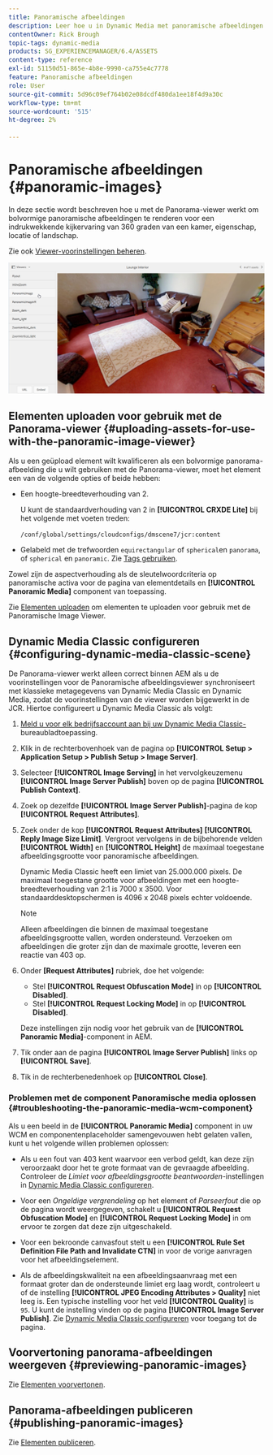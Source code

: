 ```yaml
---
title: Panoramische afbeeldingen
description: Leer hoe u in Dynamic Media met panoramische afbeeldingen werkt.
contentOwner: Rick Brough
topic-tags: dynamic-media
products: SG_EXPERIENCEMANAGER/6.4/ASSETS
content-type: reference
exl-id: 51150d51-865e-4b8e-9990-ca755e4c7778
feature: Panoramische afbeeldingen
role: User
source-git-commit: 5d96c09ef764b02e08dcdf480da1ee18f4d9a30c
workflow-type: tm+mt
source-wordcount: '515'
ht-degree: 2%

---
```


# Panoramische afbeeldingen {#panoramic-images}

In deze sectie wordt beschreven hoe u met de Panorama-viewer werkt om bolvormige panoramische afbeeldingen te renderen voor een indrukwekkende kijkervaring van 360 graden van een kamer, eigenschap, locatie of landschap.

Zie ook [Viewer-voorinstellingen beheren](managing-viewer-presets.md).

![panoramisch beeld2](assets/panoramic-image2.png)

## Elementen uploaden voor gebruik met de Panorama-viewer {#uploading-assets-for-use-with-the-panoramic-image-viewer}

Als u een geüpload element wilt kwalificeren als een bolvormige panorama-afbeelding die u wilt gebruiken met de Panorama-viewer, moet het element een van de volgende opties of beide hebben:

* Een hoogte-breedteverhouding van 2.

   U kunt de standaardverhouding van 2 in **[!UICONTROL CRXDE Lite]** bij het volgende met voeten treden:

   `/conf/global/settings/cloudconfigs/dmscene7/jcr:content`

* Gelabeld met de trefwoorden `equirectangular` of `spherical`en `panorama`, of `spherical` en `panoramic`. Zie [Tags gebruiken](/help/sites-authoring/tags.md).

Zowel zijn de aspectverhouding als de sleutelwoordcriteria op panoramische activa voor de pagina van elementdetails en **[!UICONTROL Panoramic Media]** component van toepassing.

Zie [Elementen uploaden](managing-assets-touch-ui.md#uploading-assets) om elementen te uploaden voor gebruik met de Panoramische Image Viewer.

## Dynamic Media Classic configureren {#configuring-dynamic-media-classic-scene}

De Panorama-viewer werkt alleen correct binnen AEM als u de voorinstellingen voor de Panoramische afbeeldingsviewer synchroniseert met klassieke metagegevens van Dynamic Media Classic en Dynamic Media, zodat de voorinstellingen van de viewer worden bijgewerkt in de JCR. Hiertoe configureert u Dynamic Media Classic als volgt:

1. [Meld u voor elk bedrijfsaccount aan bij uw Dynamic Media Classic-](https://experienceleague.adobe.com/docs/dynamic-media-classic/using/intro/dynamic-media-classic-desktop-app.html?lang=en#system-requirements-dmc-app) bureaubladtoepassing.

1. Klik in de rechterbovenhoek van de pagina op **[!UICONTROL Setup > Application Setup > Publish Setup > Image Server]**.
1. Selecteer **[!UICONTROL Image Serving]** in het vervolgkeuzemenu **[!UICONTROL Image Server Publish]** boven op de pagina **[!UICONTROL Publish Context]**.

1. Zoek op dezelfde **[!UICONTROL Image Server Publish]**-pagina de kop **[!UICONTROL Request Attributes]**.
1. Zoek onder de kop **[!UICONTROL Request Attributes]** **[!UICONTROL Reply Image Size Limit]**. Vergroot vervolgens in de bijbehorende velden **[!UICONTROL Width]** en **[!UICONTROL Height]** de maximaal toegestane afbeeldingsgrootte voor panoramische afbeeldingen.

   Dynamic Media Classic heeft een limiet van 25.000.000 pixels. De maximaal toegestane grootte voor afbeeldingen met een hoogte-breedteverhouding van 2:1 is 7000 x 3500. Voor standaarddesktopschermen is 4096 x 2048 pixels echter voldoende.

   >[!NOTE]
   >
   >Alleen afbeeldingen die binnen de maximaal toegestane afbeeldingsgrootte vallen, worden ondersteund. Verzoeken om afbeeldingen die groter zijn dan de maximale grootte, leveren een reactie van 403 op.

1. Onder **[Request Attributes]** rubriek, doe het volgende:

   * Stel **[!UICONTROL Request Obfuscation Mode]** in op **[!UICONTROL Disabled]**.
   * Stel **[!UICONTROL Request Locking Mode]** in op **[!UICONTROL Disabled]**.

   Deze instellingen zijn nodig voor het gebruik van de **[!UICONTROL Panoramic Media]**-component in AEM.

1. Tik onder aan de pagina **[!UICONTROL Image Server Publish]** links op **[!UICONTROL Save]**.

1. Tik in de rechterbenedenhoek op **[!UICONTROL Close]**.

### Problemen met de component Panoramische media oplossen {#troubleshooting-the-panoramic-media-wcm-component}

Als u een beeld in de **[!UICONTROL Panoramic Media]** component in uw WCM en componentenplaceholder samengevouwen hebt gelaten vallen, kunt u het volgende willen problemen oplossen:

* Als u een fout van 403 kent waarvoor een verbod geldt, kan deze zijn veroorzaakt door het te grote formaat van de gevraagde afbeelding. Controleer de *Limiet voor afbeeldingsgrootte beantwoorden*-instellingen in [Dynamic Media Classic configureren](#configuring-dynamic-media-classic-scene).

* Voor een *Ongeldige vergrendeling* op het element of *Parseerfout* die op de pagina wordt weergegeven, schakelt u **[!UICONTROL Request Obfuscation Mode]** en **[!UICONTROL Request Locking Mode]** in om ervoor te zorgen dat deze zijn uitgeschakeld.
* Voor een bekroonde canvasfout stelt u een **[!UICONTROL Rule Set Definition File Path and Invalidate CTN]** in voor de vorige aanvragen voor het afbeeldingselement.
* Als de afbeeldingskwaliteit na een afbeeldingsaanvraag met een formaat groter dan de ondersteunde limiet erg laag wordt, controleert u of de instelling **[!UICONTROL JPEG Encoding Attributes > Quality]** niet leeg is. Een typische instelling voor het veld **[!UICONTROL Quality]** is `95`. U kunt de instelling vinden op de pagina **[!UICONTROL Image Server Publish]**. Zie [Dynamic Media Classic configureren](#configuring-dynamic-media-classic-scene) voor toegang tot de pagina.

## Voorvertoning panorama-afbeeldingen weergeven {#previewing-panoramic-images}

Zie [Elementen voorvertonen](previewing-assets.md).

## Panorama-afbeeldingen publiceren {#publishing-panoramic-images}

Zie [Elementen publiceren](publishing-dynamicmedia-assets.md).
